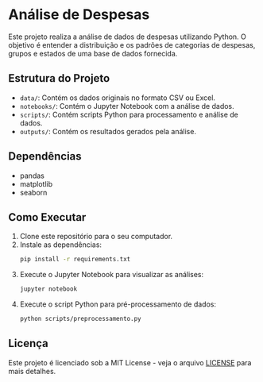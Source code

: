 # Análise de Despesas

Este projeto realiza a análise de dados de despesas utilizando Python. O objetivo é entender a distribuição e os padrões de categorias de despesas, grupos e estados de uma base de dados fornecida.

## Estrutura do Projeto

- `data/`: Contém os dados originais no formato CSV ou Excel.
- `notebooks/`: Contém o Jupyter Notebook com a análise de dados.
- `scripts/`: Contém scripts Python para processamento e análise de dados.
- `outputs/`: Contém os resultados gerados pela análise.

## Dependências

- pandas
- matplotlib
- seaborn

## Como Executar

1. Clone este repositório para o seu computador.
2. Instale as dependências:
    ```bash
    pip install -r requirements.txt
    ```
3. Execute o Jupyter Notebook para visualizar as análises:
    ```bash
    jupyter notebook
    ```
4. Execute o script Python para pré-processamento de dados:
    ```bash
    python scripts/preprocessamento.py
    ```

## Licença

Este projeto é licenciado sob a MIT License - veja o arquivo [LICENSE](LICENSE) para mais detalhes.

